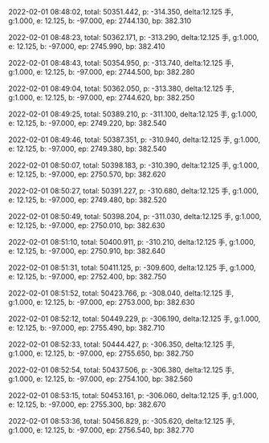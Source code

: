 2022-02-01 08:48:02, total: 50351.442, p: -314.350, delta:12.125 手, g:1.000, e: 12.125, b: -97.000, ep: 2744.130, bp: 382.310

2022-02-01 08:48:23, total: 50362.171, p: -313.290, delta:12.125 手, g:1.000, e: 12.125, b: -97.000, ep: 2745.990, bp: 382.410

2022-02-01 08:48:43, total: 50354.950, p: -313.740, delta:12.125 手, g:1.000, e: 12.125, b: -97.000, ep: 2744.500, bp: 382.280

2022-02-01 08:49:04, total: 50362.050, p: -313.380, delta:12.125 手, g:1.000, e: 12.125, b: -97.000, ep: 2744.620, bp: 382.250

2022-02-01 08:49:25, total: 50389.210, p: -311.100, delta:12.125 手, g:1.000, e: 12.125, b: -97.000, ep: 2749.220, bp: 382.540

2022-02-01 08:49:46, total: 50387.351, p: -310.940, delta:12.125 手, g:1.000, e: 12.125, b: -97.000, ep: 2749.380, bp: 382.540

2022-02-01 08:50:07, total: 50398.183, p: -310.390, delta:12.125 手, g:1.000, e: 12.125, b: -97.000, ep: 2750.570, bp: 382.620

2022-02-01 08:50:27, total: 50391.227, p: -310.680, delta:12.125 手, g:1.000, e: 12.125, b: -97.000, ep: 2749.480, bp: 382.520

2022-02-01 08:50:49, total: 50398.204, p: -311.030, delta:12.125 手, g:1.000, e: 12.125, b: -97.000, ep: 2750.010, bp: 382.630

2022-02-01 08:51:10, total: 50400.911, p: -310.210, delta:12.125 手, g:1.000, e: 12.125, b: -97.000, ep: 2750.910, bp: 382.640

2022-02-01 08:51:31, total: 50411.125, p: -309.600, delta:12.125 手, g:1.000, e: 12.125, b: -97.000, ep: 2752.400, bp: 382.750

2022-02-01 08:51:52, total: 50423.766, p: -308.040, delta:12.125 手, g:1.000, e: 12.125, b: -97.000, ep: 2753.000, bp: 382.630

2022-02-01 08:52:12, total: 50449.229, p: -306.190, delta:12.125 手, g:1.000, e: 12.125, b: -97.000, ep: 2755.490, bp: 382.710

2022-02-01 08:52:33, total: 50444.427, p: -306.350, delta:12.125 手, g:1.000, e: 12.125, b: -97.000, ep: 2755.650, bp: 382.750

2022-02-01 08:52:54, total: 50437.506, p: -306.380, delta:12.125 手, g:1.000, e: 12.125, b: -97.000, ep: 2754.100, bp: 382.560

2022-02-01 08:53:15, total: 50453.161, p: -306.060, delta:12.125 手, g:1.000, e: 12.125, b: -97.000, ep: 2755.300, bp: 382.670

2022-02-01 08:53:36, total: 50456.829, p: -305.620, delta:12.125 手, g:1.000, e: 12.125, b: -97.000, ep: 2756.540, bp: 382.770
